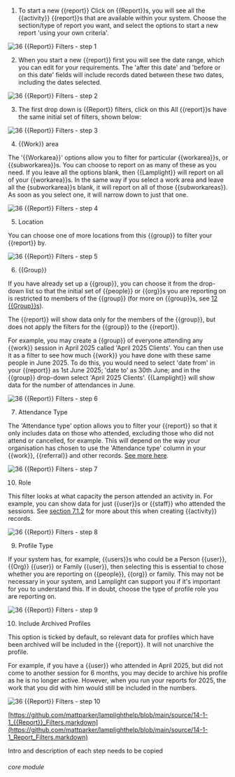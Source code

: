 # 

1. To start a new {{report}} Click on {{Report}}s, you will see all the {{activity}} {{report}}s that are available within your system. Choose the section/type of report you want, and select the options to start a new report 'using your own criteria'.

![36 {{Report}} Filters - step 1](36_Report_Filters_im_1.png)

2. When you start a new {{report}} first you will see the date range, which you can edit for your requirements. The &#039;after this date&#039; and &#039;before or on this date&#039; fields will include records dated between these two dates, including the dates selected.

![36 {{Report}} Filters - step 2](36_Report_Filters_im_2.png)

3. The first drop down is {{Report}} filters, click on this
All {{report}}s have the same initial set of filters, shown below:

![36 {{Report}} Filters - step 3](36_Report_Filters_im_3.png)

4. {{Work}} area

The '{{Workarea}}' options allow you to filter for particular {{workarea}}s, or {{subworkarea}}s. You can choose to report on as many of these as you need. If you leave all the options blank, then {{Lamplight}} will report on all of your {{workarea}}s. In the same way if you select a work area and leave all the {subworkarea}}s blank, it will report on all of those {{subworkareas}}. As soon as you select one, it will narrow down to just that one.

![36 {{Report}} Filters - step 4](36_Report_Filters_im_4.png)

5. Location

You can choose one of more locations from this {{group}} to filter your {{report}} by.

![36 {{Report}} Filters - step 5](36_Report_Filters_im_5.png)

6. {{Group}}

If you have already set up a {{group}}, you can choose it from the drop-down list so that the initial set of {{people}} or {{org}}s you are reporting on is restricted to members of the {{group}} (for more on {{group}}s, see [12 {{Group}}s](/help/index/p/12)).

The {{report}} will show data only for the members of the {{group}}, but does not apply the filters for the {{group}} to the {{report}}. 

For example, you may create a {{group}} of everyone attending any {{work}} session in April 2025 called 'April 2025 Clients'. You can then use it as a filter to see how much {{work}} you have done with these same people in June 2025. To do this, you would need to select 'date from' in your {{report}} as 1st June 2025; 'date to' as 30th June; and in the {{group}} drop-down select 'April 2025 Clients'. {{Lamplight}} will show data for the number of attendances in June.

![36 {{Report}} Filters - step 6](36_Report_Filters_im_6.png)

7. Attendance Type

The 'Attendance type' option allows you to filter your {{report}} so that it only includes data on those who attended, excluding those who did not attend or cancelled, for example. This will depend on the way your organisation has chosen to use the 'Attendance type' column in your {{work}}, {{referral}} and other records. [See more here](/help/index/p/7.1.2).

![36 {{Report}} Filters - step 7](36_Report_Filters_im_7.png)

10. Role

This filter looks at what capacity the person attended an activity in. For example, you can show data for just {{user}}s or {{staff}} who attended the sessions.  See [section 7.1.2](/help/index/p/7.1.2) for more about this when creating {{activity}} records.

![36 {{Report}} Filters - step 8](36_Report_Filters_im_8.png)

9. Profile Type

If your system has, for example, {{users}}s who could be a Person {{user}}, {{Org}} {{user}} or Family {{user}}, then selecting this is essential to chose whether you are reporting on {{people}}, {{org}} or family. This may not be necessary in your system, and Lamplight can support you if it's important for you to understand this. If in doubt, choose the type of profile role you are reporting on.

![36 {{Report}} Filters - step 9](36_Report_Filters_im_9.png)

10. Include Archived Profiles

This option is ticked by default, so relevant data for profiles which have been archived will be included in the {{report}}. It will not unarchive the profile.

For example, if you have a {{user}} who attended in April 2025, but did not come to another session for 6 months, you may decide to archive his profile as he is no longer active. However, when you run your reports for 2025, the work that you did with him would still be included in the numbers.

![36 {{Report}} Filters - step 10](36_Report_Filters_im_10.png)

[https://github.com/mattparker/lamplighthelp/blob/main/source/14-1-1_{{Report}}_Filters.markdown](https://github.com/mattparker/lamplighthelp/blob/main/source/14-1-1_Report_Filters.markdown)

Intro and description of each step needs to be copied

###### core module
